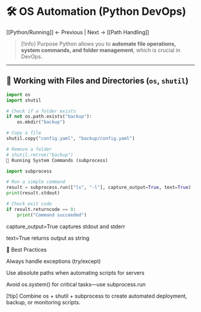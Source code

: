 # 🛠 OS Automation (Python DevOps)

[[Python/Running]] ← Previous | Next → [[Path Handling]]

> [!info] Purpose
Python allows you to **automate file operations, system commands, and folder management**, which is crucial in DevOps.

---

## 🔹 Working with Files and Directories (`os`, `shutil`)
```python
import os
import shutil

# Check if a folder exists
if not os.path.exists("backup"):
    os.mkdir("backup")

# Copy a file
shutil.copy("config.yaml", "backup/config.yaml")

# Remove a folder
# shutil.rmtree("backup")
🔹 Running System Commands (subprocess)

import subprocess

# Run a simple command
result = subprocess.run(["ls", "-l"], capture_output=True, text=True)
print(result.stdout)

# Check exit code
if result.returncode == 0:
    print("Command succeeded")
```
capture_output=True captures stdout and stderr

text=True returns output as string

🔹 Best Practices

Always handle exceptions (try/except)

Use absolute paths when automating scripts for servers

Avoid os.system() for critical tasks—use subprocess.run

[!tip]
Combine os + shutil + subprocess to create automated deployment, backup, or monitoring scripts.